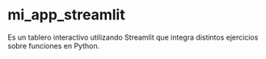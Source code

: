 # mi_app_streamlit
 Es un tablero interactivo utilizando Streamlit que integra distintos ejercicios sobre funciones en Python.
